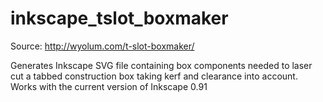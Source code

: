 # inkscape_tslot_boxmaker 

Source: http://wyolum.com/t-slot-boxmaker/

Generates Inkscape SVG file containing box components needed to  laser cut a tabbed construction box taking kerf and clearance into account.
Works with the current version of Inkscape 0.91
